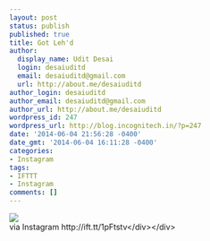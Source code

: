 ```yaml
---
layout: post
status: publish
published: true
title: Got Leh'd
author:
  display_name: Udit Desai
  login: desaiuditd
  email: desaiuditd@gmail.com
  url: http://about.me/desaiuditd
author_login: desaiuditd
author_email: desaiuditd@gmail.com
author_url: http://about.me/desaiuditd
wordpress_id: 247
wordpress_url: http://blog.incognitech.in/?p=247
date: '2014-06-04 21:56:28 -0400'
date_gmt: '2014-06-04 16:11:28 -0400'
categories:
- Instagram
tags:
- IFTTT
- Instagram
comments: []
---
```

<div><img src='http:&#47;&#47;scontent-a.cdninstagram.com&#47;hphotos-xpf1&#47;t51.2885-15&#47;10449146_723201424388084_676514306_n.jpg' style='max-width:600px;' &#47;><br&#47;>
<div>via Instagram http:&#47;&#47;ift.tt&#47;1pFtstv<&#47;div><&#47;div></p>
